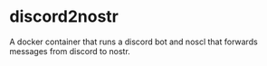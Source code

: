 # discord2nostr
A docker container that runs a discord bot and noscl that forwards messages from discord to nostr.
